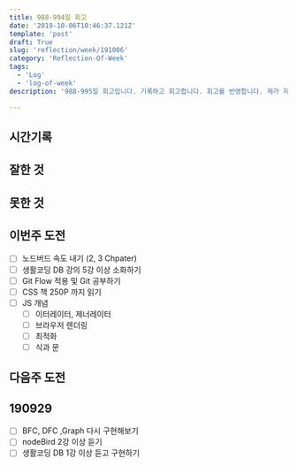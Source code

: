 ```yaml
---
title: 988-994일 회고
date: '2019-10-06T10:46:37.121Z'
template: 'post'
draft: True
slug: 'reflection/week/191006'
category: 'Reflection-Of-Week'
tags:
  - 'Log'
  - 'log-of-week'
description: '988-995일 회고입니다. 기록하고 회고합니다. 회고를 반영합니다. 제가 자라는 방식입니다.'

---
```


## 시간기록 



## 잘한 것



## 못한 것



## 이번주 도전

- [ ] 노드버드 속도 내기 (2, 3 Chpater) 
- [ ] 생활코딩 DB 강의 5강 이상 소화하기
- [ ] Git Flow 적용 및 Git 공부하기
- [ ] CSS 책 250P 까지 읽기
- [ ] JS 개념 
  - [ ] 이터레이터, 제너레이터
  - [ ] 브라우저 렌더링 
  - [ ] 최적화
  - [ ] 식과 문 

## 다음주 도전



## 190929

- [ ] BFC, DFC ,Graph 다시 구현해보기 
- [ ] nodeBird 2강 이상 듣기 
- [ ] 생활코딩 DB 1강 이상 듣고 구현하기 